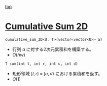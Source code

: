[top](../README.md)

# [Cumulative Sum 2D](./cum2d.hpp)

`cumulative_sum_2D<U, T>(vector<vector<U>> a)`
- 行列 $a$ に対する2次元累積和を構築する。
- $O(hw)$

`T sum(int l, int r, int u, int d)`
- 矩形領域 $[l, r) \times [u, d)$ における累積和を返す。
- $O(1)$